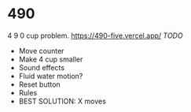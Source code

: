 # 490
4 9 0 cup problem.
https://490-five.vercel.app/ 
*TODO*
- Move counter 
- Make 4 cup smaller
- Sound effects
- Fluid water motion?
- Reset button
- Rules
- BEST SOLUTION: X moves
